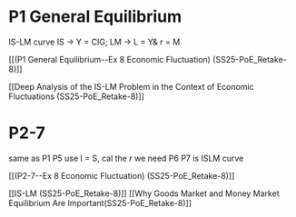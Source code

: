 # P1 General Equilibrium
IS-LM curve
IS → Y = CIG; LM → L = Y& r = M

[[(P1 General Equilibrium--Ex 8 Economic Fluctuation) (SS25-PoE_Retake-8)]]

[[Deep Analysis of the IS-LM Problem in the Context of Economic Fluctuations (SS25-PoE_Retake-8)]]

# P2-7
same as P1
P5 use I = S, cal the *r* we need 
P6 P7 is ISLM curve

[[(P2-7--Ex 8 Economic Fluctuation) (SS25-PoE_Retake-8)]]

[[IS-LM (SS25-PoE_Retake-8)]]
[[Why Goods Market and Money Market Equilibrium Are Important(SS25-PoE_Retake-8)]]